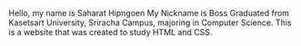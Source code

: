 Hello, my name is Saharat Hipngoen My Nickname is Boss Graduated from Kasetsart University, Sriracha Campus, majoring in Computer Science. This is a website that was created to study HTML and CSS.
